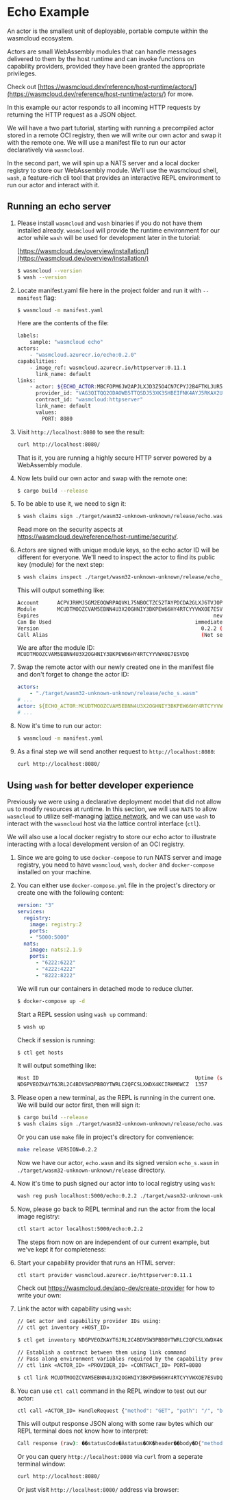 # Echo Example

An actor is the smallest unit of deployable, portable compute within the wasmcloud ecosystem.

Actors are small WebAssembly modules that can handle messages delivered to them by the host runtime and can invoke functions on capability providers, provided they have been granted the appropriate privileges.

Check out [https://wasmcloud.dev/reference/host-runtime/actors/](https://wasmcloud.dev/reference/host-runtime/actors/) for more.

In this example our actor responds to all incoming HTTP requests by returning the HTTP request as a JSON object.

We will have a two part tutorial, starting with running a precompiled actor stored in a remote  OCI registry, then we will write our own actor and swap it with the remote one. We will use a manifest file to run our actor declaratively via `wasmcloud`.

In the second part, we will spin up a NATS server and a local docker registry to store our WebAssembly module. We'll use the wasmcloud shell, `wash`, a feature-rich cli tool that provides an interactive REPL environment to run our actor and interact with it.

## Running an echo server

1. Please install `wasmcloud` and `wash` binaries if you do not have them installed already. `wasmcloud` will provide the runtime environment for our actor while `wash` will be used for development later in the tutorial:

    [https://wasmcloud.dev/overview/installation/](https://wasmcloud.dev/overview/installation/)

    ```bash
    $ wasmcloud --version
    $ wash --version
    ```

2. Locate manifest.yaml file here in the project folder and run it with `--manifest` flag:

    ```bash
    $ wasmcloud -m manifest.yaml
    ```

    Here are the contents of the file:

    ```bash
    labels:
        sample: "wasmcloud echo"
    actors:
        - "wasmcloud.azurecr.io/echo:0.2.0"
    capabilities:
        - image_ref: wasmcloud.azurecr.io/httpserver:0.11.1
          link_name: default
    links:
        - actor: ${ECHO_ACTOR:MBCFOPM6JW2APJLXJD3Z5O4CN7CPYJ2B4FTKLJUR5YR5MITIU7HD3WD5}
          provider_id: "VAG3QITQQ2ODAOWB5TTQSDJ53XK3SHBEIFNK4AYJ5RKAX2UNSCAPHA5M"
          contract_id: "wasmcloud:httpserver"
          link_name: default
          values:
            PORT: 8080
    ```

3. Visit `http://localhost:8080` to see the result:

    ```bash
    curl http://localhost:8080/
    ```

    That is it, you are running a highly secure HTTP server powered by a WebAssembly module.

4. Now lets build our own actor and swap with the remote one:

    ```bash
    $ cargo build --release
    ```

5. To be able to use it, we need to sign it:
    
    ```bash
    $ wash claims sign ./target/wasm32-unknown-unknown/release/echo.wasm -c wasmcloud:httpserver --name "echo" --ver 0.2.2
    ```

    Read more on the security aspects at https://wasmcloud.dev/reference/host-runtime/security/.

6. Actors are signed with unique module keys, so the echo actor ID will be different for everyone. We'll need to inspect the actor to find its public key (module) for the next step:

    ```bash
    $ wash claims inspect ./target/wasm32-unknown-unknown/release/echo_s.wasm
    ```

    This will output something like:

    ```bash
    Account      ACPVJRHMJ5GM2EOQWRPAQVKL75NBOCTZC52TAYPDCDA2GLXJ6TVJOPDN 
    Module       MCUDTMOOZCVAM5EBNN4U3X2OGHNIY3BKPEW66HY4RTCYYVWXOE7ESVDQ 
    Expires                                                         never 
    Can Be Used                                               immediately 
    Version                                                     0.2.2 (0) 
    Call Alias                                                  (Not set) 
    ```

    We are after the module ID: `MCUDTMOOZCVAM5EBNN4U3X2OGHNIY3BKPEW66HY4RTCYYVWXOE7ESVDQ`

7. Swap the remote actor with our newly created one in the manifest file and don't forget to change the actor ID:

    ```yaml
    actors:
        - "./target/wasm32-unknown-unknown/release/echo_s.wasm"
    # ...
    actor: ${ECHO_ACTOR:MCUDTMOOZCVAM5EBNN4U3X2OGHNIY3BKPEW66HY4RTCYYVWXOE7ESVDQ}
    # ...
    ```

8. Now it's time to run our actor:

    ```bash
    $ wasmcloud -m manifest.yaml
    ```

9. As a final step we will send another request to `http://localhost:8080`:

    ```bash
    curl http://localhost:8080/
    ```

## Using `wash` for better developer experience

Previously we were using a declarative deployment model that did not allow us to modify resources at runtime. In this section, we will use `NATS` to allow `wasmcloud` to utilize self-managing [lattice network](https://wasmcloud.dev/reference/lattice/), and we can use `wash` to interact with the `wasmcloud` host via the lattice control interface (`ctl`).

We will also use a local docker registry to store our echo actor to illustrate interacting with a local development version of an OCI registry.

1. Since we are going to use `docker-compose` to run NATS server and  image registry, you need to have `wasmcloud`, `wash`, `docker` and `docker-compose` installed on your machine.

2. You can either use `docker-compose.yml` file in the project's directory or create one with the following content:

    ```yaml
    version: "3"
    services:
      registry:
        image: registry:2
        ports:
        - "5000:5000"
      nats:
        image: nats:2.1.9
        ports:
          - "6222:6222"
          - "4222:4222"
          - "8222:8222"
    ```

    We will run our containers in detached mode to reduce clutter.

    ```bash
    $ docker-compose up -d
    ```

    Start a REPL session using `wash up` command:

    ```bash
    $ wash up
    ```

    Check if session is running:

    ```bash
    $ ctl get hosts
    ```

    It will output something like:

    ```bash
    Host ID                                                   Uptime (seconds)
    NDGPVEOZKAYT6JRL2C4BDVSW3PBBOYTWRLC2QFCSLXWDX4KCIRHM6WCZ  1357
    ```

3. Please open a new terminal, as the REPL is running in the current one. We will build our actor first, then will sign it:

    ```bash
    $ cargo build --release
    $ wash claims sign ./target/wasm32-unknown-unknown/release/echo.wasm -c wasmcloud:httpserver --name "echo" --ver 0.2.2
    ```

    Or you can use `make` file in project's directory for convenience:

    ```bash
    make release VERSION=0.2.2
    ```

    Now we have our actor, `echo.wasm` and its signed version `echo_s.wasm` in `./target/wasm32-unknown-unknown/release` directory.

3. Now it's time to push signed our actor into to local registry using `wash`:

    ```bash
    wash reg push localhost:5000/echo:0.2.2 ./target/wasm32-unknown-unknown/release/echo_s.wasm --insecure
    ```

4. Now, please go back to REPL terminal and run the actor from the local image registry:

    ```bash
    ctl start actor localhost:5000/echo:0.2.2
    ```

    The steps from now on are independent of our current example, but we've kept it for completeness:

5. Start your capability provider that runs an HTML server:

    ```bash
    ctl start provider wasmcloud.azurecr.io/httpserver:0.11.1
    ```

    Check out https://wasmcloud.dev/app-dev/create-provider for how to write your own:

6. Link the actor with capability using `wash`:

    ```bash
    // Get actor and capability provider IDs using:
    // ctl get inventory «HOST_ID»

    $ ctl get inventory NDGPVEOZKAYT6JRL2C4BDVSW3PBBOYTWRLC2QFCSLXWDX4KCIRHM6WCZ

    // Establish a contract between them using link command
    // Pass along environment variables required by the capability provider using:
    // ctl link «ACTOR_ID» «PROVIDER_ID» «CONTRACT_ID» PORT=8080

    $ ctl link MCUDTMOOZCVAM5EBNN4U3X2OGHNIY3BKPEW66HY4RTCYYVWXOE7ESVDQ VAG3QITQQ2ODAOWB5TTQSDJ53XK3SHBEIFNK4A YJ5RKAX2UNSCAPHA5M wasmcloud:httpserver PORT=8080 
    ```

7. You can use `ctl call` command in the REPL window to test out our actor:
    
    ```bash
    ctl call «ACTOR_ID» HandleRequest {"method": "GET", "path": "/", "body": "", "queryString":"","header":{}}
    ```
    This will output response JSON along with some raw bytes which our REPL terminal does not know how to interpret:

    ```bash
    Call response (raw): ��statusCode�Ȧstatus�OK�header��body�D{"method":"GET","path":"/","query_string":"","headers":{},"body":[]}
    ```

    Or you can query `http://localhost:8080` via `curl` from a seperate terminal window:

    ```bash
    curl http://localhost:8080/
    ```

    Or just visit `http://localhost:8080/` address via browser: